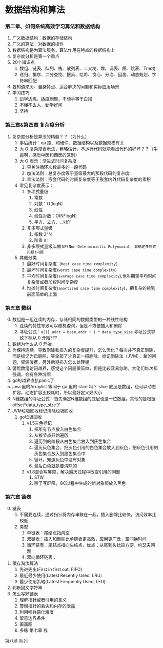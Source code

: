 # 数据结构和算法

### 第二章、如何系统高效学习算法和数据结构

1. 广义数据结构：数据的存储结构
2. 广义的算法：对数据的操作
3. 数据结构是为算法服务，算法作用在特点的数据结构上
4. 复杂度分析是第一个重点
5. 20个知识点
    1. 数组、链表、队列、栈、散列表、二叉树、堆、调表、图、跳表、Trie树
    2. 递归、排序、二分查找、搜索、哈希、贪心、分治、回溯、动态规划、字符串匹配
6. 要知道来历、自身特点、适合解决的问题和实际应用场景
7. 学习技巧
    1. 边学边练，适度刷题，不动手等于白搭
    2. 不懂不丢人，勤学好问
    3. 坚持

### 第三章&第四章 复杂度分析

1. 复杂度分析是算法的精髓？？（为什么）
    1. 事后统计：qa 跑、和硬件、数据结构以及数据规模有关
    2. 大 O 复杂度表示法，粗略估计，不运行代码就能看出代码的好坏？？（牛逼啊，感觉中医和西医的区别）
    3. 大 O 表示：渐进式时间复杂度
       1. 只关注循环次数最多的一段代码
       2. 加法法则：总复杂度等于量级最大的那段代码的复杂度
       3. 乘法法则：嵌套代码的时间复杂度等于嵌套内外代码复杂度的乘积
    4. 常见复杂度表示：
       1. 多项式量级
          1. 常数
          2. 对数：O(logN)
          3. 线性
          4. 线性对数：O(N*logN)
          5. 平方、立方、...k阶`
       2. 非多项式量级
          1. 指数 2^N
          2. 阶乘 n!
       3. 非多项式量级叫做 ```NP(Non-Deterministic Polynomial, 非确定多项式问题)问题```
    5. 其他分类
       1. 最好时间复杂度（```best case time complexity```）
       2. 最坏时间复杂度(```worst case time complexity```)
       3. 平均时间复杂度(```average case time complexity```),也叫期望平均时间复杂度或者加权时间复杂度
       4. 均摊时间复杂度(```amortized case time complexity```)，把复杂的摊到前面简单的上面

### 第五章 数组
0. 数组是一组连续的内存，存储相同的数据类型的一种线性结构
   1. 连续的特性导致可以随机查询，但是不方便插入和删除
   2. 寻址公式：```a[i]_addr = base_addr + i * data_type_size``` 寻址公式导致下标从 0 开始???
1. 数组为什么从 0 开始
2. 为保持连续，导致删除和插入的复杂度提升，怎么优化？每次并不真正删除，而是标记为已删除，等全部了才真正一把删除，标记删除法（JVM），新的问题，资源浪费，另外后期插入怎么处理呢
3. 警惕数组访问越界，感觉这个问题很简单，但是比较容易忽略。大佬们每次都强调。会有各种坑啊
4. go的越界直接panic了
5. java 里的Arraylist 等同于 go 里的 slice 吗？ slice 底层是数组，也可以动态扩容。动态扩容比较耗时，所以最好定义好大小
6. N维数组的寻址公式：首先确定N维数组的底层也是一位数组，其他的是根据offset*data_type_size了
7. JVM垃圾回收标记清除垃圾回收
   1. go垃圾回收
      1. v1.5三色标记
         1. 把所有节点放入白色集合
         2. 从根节点开始遍历
         3. 遍历到的阶段从白色集合放入到灰色集合
         4. 遍历灰色集合，把灰色引用的白色集合放入到灰色，把灰色引用的灰色集合放入到黑色集合中
         5. 循环，知道灰色中没有对象
         6. 最后白色就是要清除的
      2. v1.8混合写屏障，解决遍历过程中改变引用的问题
         1. STW
         2. 除了写屏障，GC过程中生成的新对象都放入黑色

### 第六章 链表
0. 链表
   1. 不需要连续，通过指针将内存串联在一起，插入删除比较快，访问效率比较低
   2. 类型
      1. 单链表：尾结点指向空
      2. 双链表：插入和删除比单链表更高效，应用更广泛，空间换时间
      3. 循环链表：尾结点指向头结点，优点：从尾到头比较方便，约瑟夫问题
      4. 双向循环链表：
1. 缓存淘汰算法
   1. 先进先出(First in first out, FIFO)
   2. 最近最少使用(Latest Recently Used, LRU)
   3. 最少使用策略(Latest Frequently Used, LFU)
2. 判断回文字符串
3. 怎么写好链表
   1. 理解指针或者引用的含义
   2. 警惕指针的丢失和内存的泄露
   3. 利用哨兵简化难度
   4. 留意边界条件
   5. 画画图
   6. 多练
第七章 栈

第八章 队列

